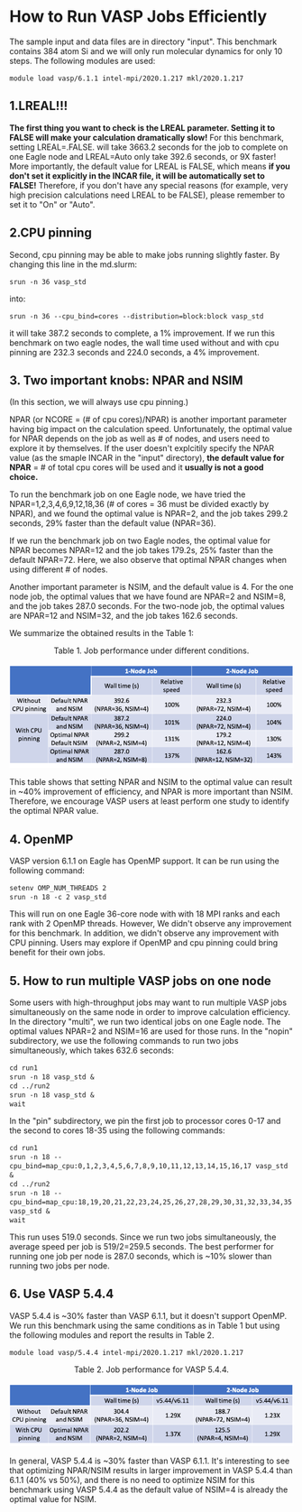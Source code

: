 # How to Run VASP Jobs Efficiently

The sample input and data files are in directory "input". This benchmark contains 384 atom Si and we will only run molecular dynamics for only 10 steps. The following modules are used:
```
module load vasp/6.1.1 intel-mpi/2020.1.217 mkl/2020.1.217 
```

## 1.LREAL!!!

**The first thing you want to check is the LREAL parameter. Setting it to FALSE will make your calculation dramatically slow!** For this benchmark, setting LREAL=.FALSE. will take 3663.2 seconds for the job to complete on one Eagle node and LREAL=Auto only take 392.6 seconds, or 9X faster! More importantly, the default value for LREAL is FALSE, which means **if you don't set it explicitly in the INCAR file, it will be automatically set to FALSE!** Therefore, if you don't have any special reasons (for example, very high precision calculations need LREAL to be FALSE), please remember to set it to "On" or "Auto". 

## 2.CPU pinning

Second, cpu pinning may be able to make jobs running slightly faster. By changing this line in the md.slurm:
```
srun -n 36 vasp_std 
```
into:
```
srun -n 36 --cpu_bind=cores --distribution=block:block vasp_std
```
it will take 387.2 seconds to complete, a 1% improvement. If we run this benchmark on two eagle nodes, the wall time used without and with cpu pinning are 232.3 seconds and 224.0 seconds, a 4% improvement. 

## 3. Two important knobs: NPAR and NSIM
(In this section, we will always use cpu pinning.)

NPAR (or NCORE = (# of cpu cores)/NPAR) is another important parameter having big impact on the calculation speed. Unfortunately, the optimal value for NPAR depends on the job as well as # of nodes, and users need to explore it by themselves. If the user doesn't explcitily specify the NPAR value (as the smaple INCAR in the "input" directory), **the default value for NPAR** = # of total cpu cores will be used and it **usually is not a good choice.**

To run the benchmark job on one Eagle node, we have tried the NPAR=1,2,3,4,6,9,12,18,36 (# of cores = 36 must be divided exactly by NPAR), and we found the optimal value is NPAR=2, and the job takes 299.2 seconds, 29% faster than the default value (NPAR=36).

If we run the benchmark job on two Eagle nodes, the optimal value for NPAR becomes NPAR=12 and the job takes 179.2s, 25% faster than the default NPAR=72. Here, we also observe that optimal NPAR changes when using different # of nodes.

Another important parameter is NSIM, and the default value is 4. For the one node job, the optimal values that we have found are NPAR=2 and NSIM=8, and the job takes 287.0 seconds. For the two-node job, the optimal values are NPAR=12 and NSIM=32, and the job takes 162.6 seconds. 

We summarize the obtained results in the Table 1:

<p align="center"> 
Table 1. Job performance under different conditions.   
<br><br>
    <img src="Table1.png" alt="Performance image">
</p>   

This table shows that setting NPAR and NSIM to the optimal value can result in ~40% improvement of efficiency, and NPAR is more important than NSIM. Therefore, we encourage VASP users at least perform one study to identify the optimal NPAR value.

## 4. OpenMP

VASP version 6.1.1 on Eagle has OpenMP support. It can be run using the following command:
```
setenv OMP_NUM_THREADS 2
srun -n 18 -c 2 vasp_std
```
This will run on one Eagle 36-core node with with 18 MPI ranks and each rank with 2 OpenMP threads. However, We didn't observe any improvement for this benchmark. In addition, we didn't observe any improvement with CPU pinning. Users may explore if OpenMP and cpu pinning could bring benefit for their own jobs.

## 5. How to run multiple VASP jobs on one node

Some users with high-throughput jobs may want to run multiple VASP jobs simultaneously on the same node in order to improve calculation efficiency. In the directory "multi", we run two identical jobs on one Eagle node. The optimal values NPAR=2 and NSIM=16 are used for those runs. In the "nopin" subdirectory, we use the following commands to run two jobs simultaneously, which takes 632.6 seconds:
```
cd run1
srun -n 18 vasp_std &
cd ../run2
srun -n 18 vasp_std &
wait
```
In the "pin" subdirectory, we pin the first job to processor cores 0-17 and the second to cores 18-35 using the following commands: 

```
cd run1
srun -n 18 --cpu_bind=map_cpu:0,1,2,3,4,5,6,7,8,9,10,11,12,13,14,15,16,17 vasp_std &
cd ../run2
srun -n 18 --cpu_bind=map_cpu:18,19,20,21,22,23,24,25,26,27,28,29,30,31,32,33,34,35 vasp_std &
wait
```
This run uses 519.0 seconds. Since we run two jobs simultaneously, the average speed per job is 519/2=259.5 seconds. The best performer for running one job per node is 287.0 seconds, which is ~10% slower than running two jobs per node.

## 6. Use VASP 5.4.4

VASP 5.4.4 is ~30% faster than VASP 6.1.1, but it doesn't support OpenMP. We run this benchmark using the same conditions as in Table 1 but using the following modules and report the results in Table 2.
```
module load vasp/5.4.4 intel-mpi/2020.1.217 mkl/2020.1.217
```

<p align="center"> 
Table 2. Job performance for VASP 5.4.4.
<br><br>
    <img src="Table2.png" alt="Performance image">
</p>   

In general, VASP 5.4.4 is ~30% faster than VASP 6.1.1. It's interesting to see that optimizing NPAR/NSIM results in larger improvement in VASP 5.4.4 than 6.1.1 (40% vs 50%), and there is no need to optimize NSIM for this benchmark using VASP 5.4.4 as the default value of NSIM=4 is already the optimal value for NSIM.
